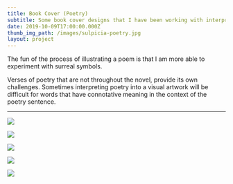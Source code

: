 ```yaml
---
title: Book Cover (Poetry)
subtitle: Some book cover designs that I have been working with interpreting poetry
date: 2019-10-09T17:00:00.000Z
thumb_img_path: /images/sulpicia-poetry.jpg
layout: project
---
```

The fun of the process of illustrating a poem is that I am more able to experiment with surreal symbols.

Verses of poetry that are not throughout the novel, provide its own challenges. Sometimes interpreting poetry into a visual artwork will be difficult for words that have connotative meaning in the context of the poetry sentence.

- - -

![](/images/sulpicic-elegi-elegi-pendek-pagarmangkok-book-cover-design.jpg)

![](/images/aku-malu-jadi-manusia-pagarmangkok-book-cover-design.jpg)

![](/images/paguyuban-kisah-kasih-priyangan-pagarmangkok-book-cover-design.jpg)

![](/images/bajingan-yang-romantis.jpg)

![](/images/pegasus-lilika-dan-kisah-kisah-lainya-pagarmangkok-book-cover-design.jpg)
